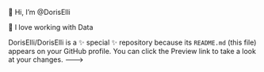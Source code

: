 👋 Hi, I’m @DorisElli



💞️ I love working with Data

DorisElli/DorisElli is a ✨ special ✨ repository because its `README.md` (this file) appears on your GitHub profile.
You can click the Preview link to take a look at your changes.
--->
